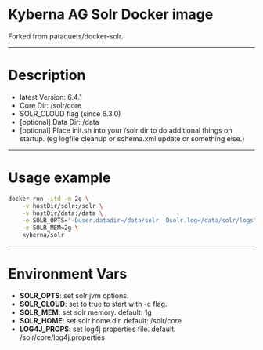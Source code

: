 # Kyberna AG Solr Docker image
Forked from pataquets/docker-solr.

---
Description
===
- latest Version: 6.4.1
- Core Dir: /solr/core
- SOLR_CLOUD flag (since 6.3.0)
- [optional] Data Dir: /data
- [optional] Place init.sh into your /solr dir to do additional things on startup. (eg logfile cleanup or schema.xml update or something else.)

---
Usage example
===

```bash
docker run -itd -m 2g \
	-v hostDir/solr:/solr \
	-v hostDir/data:/data \
	-e SOLR_OPTS="-Duser.datadir=/data/solr -Dsolr.log=/data/solr/logs" \
	-e SOLR_MEM=2g \
	kyberna/solr
```

---
Environment Vars
===
- **SOLR_OPTS**: set solr jvm options.
- **SOLR_CLOUD**: set to true to start with -c flag.
- **SOLR_MEM**: set solr memory. default: 1g
- **SOLR_HOME**: set solr home dir. default: /solr/core
- **LOG4J_PROPS**: set log4j properties file. default: /solr/core/log4j.properties
